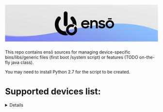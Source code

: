 ![Banner](img/banner.png?raw=true)
=====

This repo contains ensō sources for managing device-specific bins/libs/generic files (first boot /system script) or features (TODO on-the-fly java class).

You may need to install Python 2.7 for the script to be created.


Supported devices list:
=====
<details>

### Exynos 8895 family (S8/Note8) [hadesTreble]:
## What's working so far:
* Audio
* Boot (M20 needs extra SecExternalDisplay native methods)
* Gatekeeper
* HWC
* RIL (needs S9's vendor.samsung.hardware.radio framework)
* Wi-Fi (needs S9's vendor.samsung.hardware.wifi framework)
## What needs to be done:
* Better audio fix (Volume is buggy)
* Samsung Camera FC
* Everything else not tested

</details>
